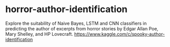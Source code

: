 # horror-author-identification
Explore the suitability of Naive Bayes, LSTM and CNN classifiers in predicting the author of excerpts from horror stories by Edgar Allan Poe, Mary Shelley, and HP Lovecraft. https://www.kaggle.com/c/spooky-author-identification

